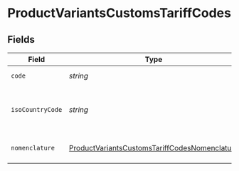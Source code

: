# ProductVariantsCustomsTariffCodes


## Fields

| Field                                                                                                                 | Type                                                                                                                  | Required                                                                                                              | Description                                                                                                           |
| --------------------------------------------------------------------------------------------------------------------- | --------------------------------------------------------------------------------------------------------------------- | --------------------------------------------------------------------------------------------------------------------- | --------------------------------------------------------------------------------------------------------------------- |
| `code`                                                                                                                | *string*                                                                                                              | :heavy_minus_sign:                                                                                                    | The tariff code                                                                                                       |
| `isoCountryCode`                                                                                                      | *string*                                                                                                              | :heavy_minus_sign:                                                                                                    | ISO Country code associated with the tariff code                                                                      |
| `nomenclature`                                                                                                        | [ProductVariantsCustomsTariffCodesNomenclature](../../models/shared/productvariantscustomstariffcodesnomenclature.md) | :heavy_minus_sign:                                                                                                    | Nomenclature of the tariff code                                                                                       |